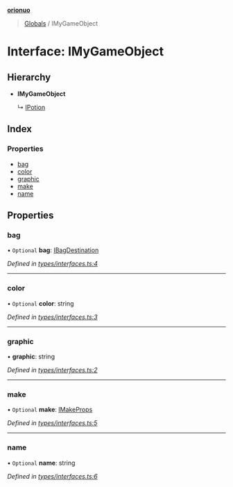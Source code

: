**[orionuo](../README.md)**

> [Globals](../globals.md) / IMyGameObject

# Interface: IMyGameObject

## Hierarchy

* **IMyGameObject**

  ↳ [IPotion](ipotion.md)

## Index

### Properties

* [bag](imygameobject.md#bag)
* [color](imygameobject.md#color)
* [graphic](imygameobject.md#graphic)
* [make](imygameobject.md#make)
* [name](imygameobject.md#name)

## Properties

### bag

• `Optional` **bag**: [IBagDestination](ibagdestination.md)

*Defined in [types/interfaces.ts:4](https://github.com/msviha/orionuo/blob/9bdc691/src/types/interfaces.ts#L4)*

___

### color

• `Optional` **color**: string

*Defined in [types/interfaces.ts:3](https://github.com/msviha/orionuo/blob/9bdc691/src/types/interfaces.ts#L3)*

___

### graphic

•  **graphic**: string

*Defined in [types/interfaces.ts:2](https://github.com/msviha/orionuo/blob/9bdc691/src/types/interfaces.ts#L2)*

___

### make

• `Optional` **make**: [IMakeProps](imakeprops.md)

*Defined in [types/interfaces.ts:5](https://github.com/msviha/orionuo/blob/9bdc691/src/types/interfaces.ts#L5)*

___

### name

• `Optional` **name**: string

*Defined in [types/interfaces.ts:6](https://github.com/msviha/orionuo/blob/9bdc691/src/types/interfaces.ts#L6)*
